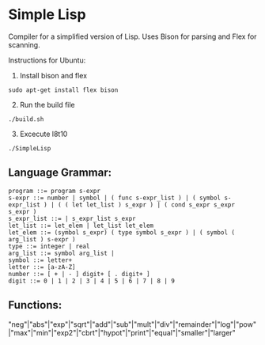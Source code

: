 # Simple Lisp
Compiler for a simplified version of Lisp. Uses Bison for parsing and Flex for scanning. 

Instructions for Ubuntu:
1. Install bison and flex
```
sudo apt-get install flex bison
```
2. Run the build file
```
./build.sh
```
3. Excecute l8t10
```
./SimpleLisp
```

## Language Grammar:
```
program ::= program s-expr  
s-expr ::= number | symbol | ( func s-expr_list ) | ( symbol s-expr_list ) | ( ( let let_list ) s_expr ) | ( cond s_expr s_expr s_expr )  
s_expr_list ::= | s_expr_list s_expr  
let_list ::= let_elem | let_list let_elem  
let_elem ::= (symbol s_expr) ( type symbol s_expr ) | ( symbol ( arg_list ) s-expr )  
type ::= integer | real  
arg_list ::= symbol arg_list |  
symbol ::= letter+  
letter ::= [a-zA-Z]  
number ::= [ + | - ] digit+ [ . digit+ ]   
digit ::= 0 | 1 | 2 | 3 | 4 | 5 | 6 | 7 | 8 | 9  
```
## Functions:

"neg"|"abs"|"exp"|"sqrt"|"add"|"sub"|"mult"|"div"|"remainder"|"log"|"pow"|"max"|"min"|"exp2"|"cbrt"|"hypot"|"print"|"equal"|"smaller"|"larger"  

